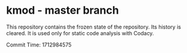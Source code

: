# kmod - master branch

This repository contains the frozen state of the repository.
Its history is cleared. It is used only for static code
analysis with Codacy.

Commit Time: 1712984575